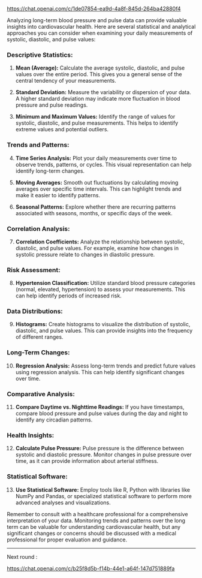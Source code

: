 https://chat.openai.com/c/1de07854-ea9d-4a8f-845d-264ba42880f4

Analyzing long-term blood pressure and pulse data can provide valuable insights into cardiovascular health. Here are several statistical and analytical approaches you can consider when examining your daily measurements of systolic, diastolic, and pulse values:

### Descriptive Statistics:
1. **Mean (Average):** Calculate the average systolic, diastolic, and pulse values over the entire period. This gives you a general sense of the central tendency of your measurements.
  
2. **Standard Deviation:** Measure the variability or dispersion of your data. A higher standard deviation may indicate more fluctuation in blood pressure and pulse readings.

3. **Minimum and Maximum Values:** Identify the range of values for systolic, diastolic, and pulse measurements. This helps to identify extreme values and potential outliers.

### Trends and Patterns:
4. **Time Series Analysis:** Plot your daily measurements over time to observe trends, patterns, or cycles. This visual representation can help identify long-term changes.

5. **Moving Averages:** Smooth out fluctuations by calculating moving averages over specific time intervals. This can highlight trends and make it easier to identify patterns.

6. **Seasonal Patterns:** Explore whether there are recurring patterns associated with seasons, months, or specific days of the week.

### Correlation Analysis:
7. **Correlation Coefficients:** Analyze the relationship between systolic, diastolic, and pulse values. For example, examine how changes in systolic pressure relate to changes in diastolic pressure.

### Risk Assessment:
8. **Hypertension Classification:** Utilize standard blood pressure categories (normal, elevated, hypertension) to assess your measurements. This can help identify periods of increased risk.

### Data Distributions:
9. **Histograms:** Create histograms to visualize the distribution of systolic, diastolic, and pulse values. This can provide insights into the frequency of different ranges.

### Long-Term Changes:
10. **Regression Analysis:** Assess long-term trends and predict future values using regression analysis. This can help identify significant changes over time.

### Comparative Analysis:
11. **Compare Daytime vs. Nighttime Readings:** If you have timestamps, compare blood pressure and pulse values during the day and night to identify any circadian patterns.

### Health Insights:
12. **Calculate Pulse Pressure:** Pulse pressure is the difference between systolic and diastolic pressure. Monitor changes in pulse pressure over time, as it can provide information about arterial stiffness.

### Statistical Software:
13. **Use Statistical Software:** Employ tools like R, Python with libraries like NumPy and Pandas, or specialized statistical software to perform more advanced analyses and visualizations.

Remember to consult with a healthcare professional for a comprehensive interpretation of your data. Monitoring trends and patterns over the long term can be valuable for understanding cardiovascular health, but any significant changes or concerns should be discussed with a medical professional for proper evaluation and guidance.


---

Next round :

https://chat.openai.com/c/b25f8d5b-f14b-44e1-a64f-147d751889fa

